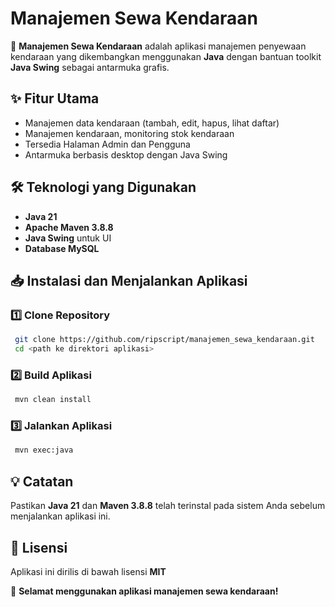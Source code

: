 # Manajemen Sewa Kendaraan

🚗 **Manajemen Sewa Kendaraan** adalah aplikasi manajemen penyewaan kendaraan yang dikembangkan menggunakan **Java** dengan bantuan toolkit **Java Swing** sebagai antarmuka grafis.

## ✨ Fitur Utama

- Manajemen data kendaraan (tambah, edit, hapus, lihat daftar)
- Manajemen kendaraan, monitoring stok kendaraan
- Tersedia Halaman Admin dan Pengguna
- Antarmuka berbasis desktop dengan Java Swing

## 🛠️ Teknologi yang Digunakan

- **Java 21**
- **Apache Maven 3.8.8**
- **Java Swing** untuk UI
- **Database MySQL**

## 📥 Instalasi dan Menjalankan Aplikasi

### 1️⃣ Clone Repository

```sh
 git clone https://github.com/ripscript/manajemen_sewa_kendaraan.git
 cd <path ke direktori aplikasi>
```

### 2️⃣ Build Aplikasi

```sh
 mvn clean install
```

### 3️⃣ Jalankan Aplikasi

```sh
 mvn exec:java
```

## 💡 Catatan

Pastikan **Java 21** dan **Maven 3.8.8** telah terinstal pada sistem Anda sebelum menjalankan aplikasi ini.

## 📜 Lisensi

Aplikasi ini dirilis di bawah lisensi **MIT**&#x20;

🚀 **Selamat menggunakan aplikasi manajemen sewa kendaraan!**

